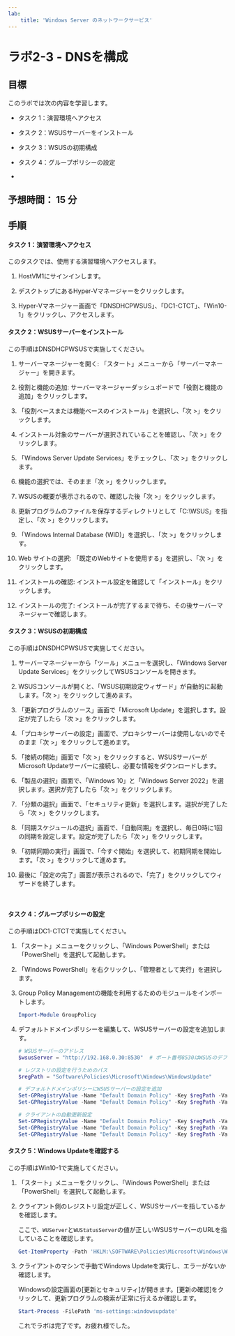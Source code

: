 ```yaml
---
lab:
    title: 'Windows Server のネットワークサービス'
---
```


# ラボ2-3  - DNSを構成

## 目標

このラボでは次の内容を学習します。

- タスク 1：演習環境へアクセス

- タスク 2：WSUSサーバーをインストール

- タスク 3：WSUSの初期構成

- タスク 4：グループポリシーの設定

- 

  

  ## 予想時間： 15 分

  

  ## 手順

  #### タスク 1：演習環境へアクセス

  このタスクでは、使用する演習環境へアクセスします。

  1. HostVM1にサインインします。

  1. デスクトップにあるHyper-Vマネージャーをクリックします。

  1. Hyper-Vマネージャー画面で「DNSDHCPWSUS」、「DC1-CTCT」、「Win10-1」をクリックし、アクセスします。

     

  #### タスク 2：WSUSサーバーをインストール
  
  この手順はDNSDHCPWSUSで実施してください。
  
  1. サーバーマネージャーを開く: 「スタート」メニューから「サーバーマネージャー」を開きます。
  
  2. 役割と機能の追加: サーバーマネージャーダッシュボードで「役割と機能の追加」をクリックします。
  
  3. 「役割ベースまたは機能ベースのインストール」を選択し、「次 >」をクリックします。
  
  4. インストール対象のサーバーが選択されていることを確認し、「次 >」をクリックします。
  
  5. 「Windows Server Update Services」をチェックし、「次 >」をクリックします。
  
  6. 機能の選択では、そのまま「次 >」をクリックします。
  
  7.  WSUSの概要が表示されるので、確認した後「次 >」をクリックします。
  
  8. 更新プログラムのファイルを保存するディレクトリとして「C:\WSUS」を指定し、「次 >」をクリックします。
  
  9. 「Windows Internal Database (WID)」を選択し、「次 >」をクリックします。
  
  10. Web サイトの選択: 「既定のWebサイトを使用する」を選択し、「次 >」をクリックします。
  
  11. インストールの確認: インストール設定を確認して「インストール」をクリックします。
  
  12. インストールの完了: インストールが完了するまで待ち、その後サーバーマネージャーで確認します。
  
      
  
  #### タスク 3：WSUSの初期構成
  
  この手順はDNSDHCPWSUSで実施してください。
  
  1. サーバーマネージャーから「ツール」メニューを選択し、「Windows Server Update Services」をクリックしてWSUSコンソールを開きます。
  
  2. WSUSコンソールが開くと、「WSUS初期設定ウィザード」が自動的に起動します。「次 >」をクリックして進めます。
  
  3. 「更新プログラムのソース」画面で「Microsoft Update」を選択します。設定が完了したら「次 >」をクリックします。
  
  4. 「プロキシサーバーの設定」画面で、プロキシサーバーは使用しないのでそのまま「次 >」をクリックして進めます。
  
  5. 「接続の開始」画面で「次 >」をクリックすると、WSUSサーバーがMicrosoft Updateサーバーに接続し、必要な情報をダウンロードします。
  
  6. 「製品の選択」画面で、「Windows 10」と「Windows Server 2022」を選択します。選択が完了したら「次 >」をクリックします。
  
  7. 「分類の選択」画面で、「セキュリティ更新」を選択します。選択が完了したら「次 >」をクリックします。
  
  8. 「同期スケジュールの選択」画面で、「自動同期」を選択し、毎日0時に1回の同期を設定します。設定が完了したら「次 >」をクリックします。
  
  9. 「初期同期の実行」画面で、「今すぐ開始」を選択して、初期同期を開始します。「次 >」をクリックして進めます。
  
  10.  最後に「設定の完了」画面が表示されるので、「完了」をクリックしてウィザードを終了します。
  
  ​    
  
  #### タスク 4：グループポリシーの設定
  
  この手順はDC1-CTCTで実施してください。
  
  1. 「スタート」メニューをクリックし、「Windows PowerShell」または「PowerShell」を選択して起動します。
  
  2. 「Windows PowerShell」を右クリックし、「管理者として実行」を選択します。
  
  3. Group Policy Managementの機能を利用するためのモジュールをインポートします。
  
     ```powershell
     Import-Module GroupPolicy
     ```
  
  4. デフォルトドメインポリシーを編集して、WSUSサーバーの設定を追加します。
  
     ```powershell
     # WSUSサーバーのアドレス
     $wsusServer = "http://192.168.0.30:8530"  # ポート番号8530はWSUSのデフォルトポートです。
     
     # レジストリの設定を行うためのパス
     $regPath = "Software\Policies\Microsoft\Windows\WindowsUpdate"
     
     # デフォルトドメインポリシーにWSUSサーバーの設定を追加
     Set-GPRegistryValue -Name "Default Domain Policy" -Key $regPath -ValueName WUServer -Value $wsusServer
     Set-GPRegistryValue -Name "Default Domain Policy" -Key $regPath -ValueName WUStatusServer -Value $wsusServer
     
     # クライアントの自動更新設定
     Set-GPRegistryValue -Name "Default Domain Policy" -Key $regPath -ValueName AUOptions -Value 4  # 4は自動更新とインストールを意味します。
     Set-GPRegistryValue -Name "Default Domain Policy" -Key $regPath -ValueName ScheduledInstallDay -Value 0  # 0は毎日を意味します。
     Set-GPRegistryValue -Name "Default Domain Policy" -Key $regPath -ValueName ScheduledInstallTime -Value 3  # 3はAM 3:00を意味します。
     ```
  
  
  
  #### タスク 5：Windows Updateを確認する
  
  この手順はWin10-1で実施してください。
  
  1. 「スタート」メニューをクリックし、「Windows PowerShell」または「PowerShell」を選択して起動します。
  
  2. クライアント側のレジストリ設定が正しく、WSUSサーバーを指しているかを確認します。
  
     ここで、`WUServer`と`WUStatusServer`の値が正しいWSUSサーバーのURLを指していることを確認します。
  
     ```powershell
     Get-ItemProperty -Path 'HKLM:\SOFTWARE\Policies\Microsoft\Windows\WindowsUpdate'
     ```
  
  3. クライアントのマシンで手動でWindows Updateを実行し、エラーがないか確認します。
  
     Windowsの設定画面の[更新とセキュリティ]が開きます。[更新の確認]をクリックして、更新プログラムの検索が正常に行えるか確認します。
  
     ```powershell
     Start-Process -FilePath 'ms-settings:windowsupdate'
     ```
  
     
  
     これでラボは完了です。お疲れ様でした。
